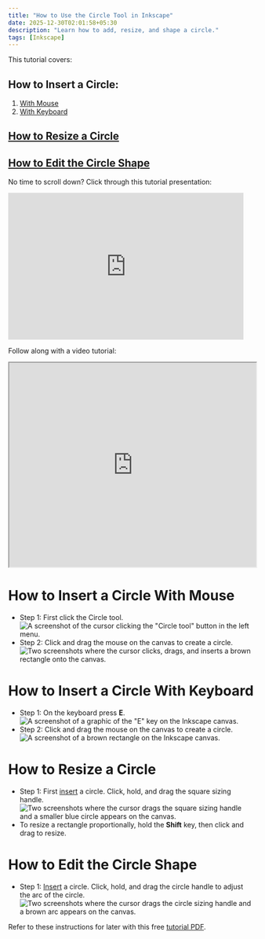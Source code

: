 ```yaml
---
title: "How to Use the Circle Tool in Inkscape"
date: 2025-12-30T02:01:58+05:30
description: "Learn how to add, resize, and shape a circle."
tags: [Inkscape]
---
```

This tutorial covers:

## How to Insert a Circle:
1. [With Mouse](#1)
2. [With Keyboard](#2)

## [How to Resize a Circle](#3)

## [How to Edit the Circle Shape](#4)

<p>No time to scroll down? Click through this tutorial presentation:</p>
<iframe src="https://docs.google.com/presentation/d/e/2PACX-1vRxZ09fE18oTUyMaiW238xP7WAjuNrhSe9t_tAApb_gYCRwJl7OVo8BFb6Md1YAge_NNgXFyg64USNI/embed?start=false&loop=false&delayms=3000" frameborder="0" width="480" height="299" allowfullscreen="true" mozallowfullscreen="true" webkitallowfullscreen="true"></iframe>

<br />

Follow along with a video tutorial:
<iframe class="BLOG_video_class" allowfullscreen="" youtube-src-id="Pd2mdQx2jik" width="100%" height="416" src="https://www.youtube.com/embed/Pd2mdQx2jik"></iframe>

<br />

<h1 id="1">How to Insert a Circle With Mouse</h1>

* Step 1: First click the Circle tool.  <div class="stepimage">![A screenshot of the cursor clicking the "Circle tool" button in the left menu.](blogclickcircle1.png "Click 'Circle tool' ")</div> 
* Step 2: Click and drag the mouse on the canvas to create a circle. <div class="stepimage">![Two screenshots where the cursor clicks, drags, and inserts a brown rectangle onto the canvas.](blogclickcircle2.png "Click and drag to make a circlele")</div> 

<h1 id="2">How to Insert a Circle With Keyboard</h1>

* Step 1: On the keyboard press **E**. <div class="stepimage">![A screenshot of a graphic of the "E" key on the Inkscape canvas.](blogpresse1.png "Press 'E' ")</div> 
* Step 2: Click and drag the mouse on the canvas to create a circle. <div class="stepimage">![A screenshot of a brown rectangle on the Inkscape canvas.](blogpresse2.png "Click and drag to make a circle")</div>

<h1 id="3">How to Resize a Circle</h1>
 
* Step 1: First [insert](#1) a circle. Click, hold, and drag the square sizing handle. <div class="stepimage">![Two screenshots where the cursor drags the square sizing handle and a smaller blue circle appears on the canvas.](blogresizecircle.png  "Click and drag the square sizing handle")</div>
* To resize a rectangle proportionally, hold the **Shift** key, then click and drag to resize. 

<h1 id ="4">How to Edit the Circle Shape</h1>

* Step 1: [Insert](#1) a circle. Click, hold, and drag the circle handle to adjust the arc of the circle. <div class="stepimage">![Two screenshots where the cursor drags the circle sizing handle and a brown arc appears on the canvas.](blogshapecircle.png  "Click and drag the circle sizing handle")</div>

Refer to these instructions for later with this free [tutorial PDF](https://drive.google.com/file/d/1U41q4kaebvf2c13tlGhxMI_0vs4OhMCp/view?usp=sharing).

<br />









